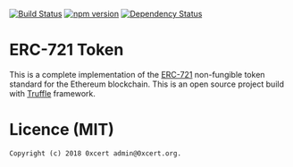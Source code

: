 [![Build Status](https://travis-ci.org/0xcert/ethereum-erc721.svg?branch=master)](https://travis-ci.org/0xcert/ethereum-erc721)&nbsp;[![npm version](https://badge.fury.io/js/@0xcert%2Fethereum-erc721.svg)](https://badge.fury.io/js/@0xcert%2Fethereum-erc721)&nbsp;[![Dependency Status](https://gemnasium.com/0xcert/ethereum-erc721.svg)](https://gemnasium.com/0xcert/ethereum-erc721)

# ERC-721 Token

This is a complete implementation of the [ERC-721](https://github.com/ethereum/EIPs/blob/master/EIPS/eip-721.md) non-fungible token standard for the Ethereum blockchain. This is an open source project build with [Truffle](http://truffleframework.com) framework.

# Licence (MIT)

```
Copyright (c) 2018 0xcert admin@0xcert.org.
```
